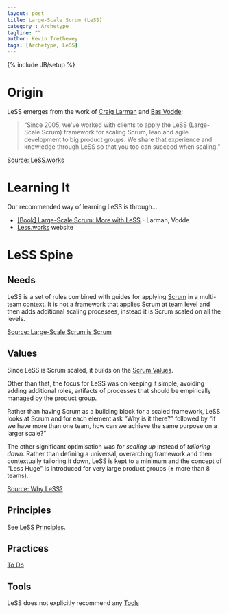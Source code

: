 ```yaml
---
layout: post
title: Large-Scale Scrum (LeSS)
category : Archetype
tagline: ""
author: Kevin Trethewey
tags: [Archetype, LeSS]
---
```

{% include JB/setup %}

# Origin
LeSS emerges from the work of [Craig Larman](http://www.craiglarman.com) and [Bas Vodde](https://twitter.com/basvodde):

>“Since 2005, we've worked with clients to apply the LeSS (Large-Scale Scrum) framework for scaling Scrum, lean and agile development to big product groups. We share that experience and knowledge through LeSS so that you too can succeed when scaling.”

[Source: LeSS.works](http://less.works/)

# Learning It
Our recommended way of learning LeSS is through…

* [[Book] Large-Scale Scrum: More with LeSS](https://www.amazon.com/Large-Scale-Scrum-More-Addison-Wesley-Signature/dp/0321985710) - Larman, Vodde
* [Less.works](http://less.works) website

# LeSS Spine

## Needs
LeSS is a set of rules combined with guides for applying [Scrum](/archetype/Scrum/) in a multi-team context. It is not a framework that applies Scrum at team level and then adds additional scaling processes, instead it is Scrum scaled on all the levels.

[Source: Large-Scale Scrum is Scrum](http://less.works/less/principles/large_scale_scrum_is_scrum.html)

## Values
Since LeSS is Scrum scaled, it builds on the [Scrum Values](/value/ValuesOfScrum/). 

Other than that, the focus for LeSS was on keeping it simple, avoiding adding additional roles, artifacts of processes that should be empirically managed by the product group.

Rather than having Scrum as a building block for a scaled framework, LeSS looks at Scrum and for each element ask “Why is it there?” followed by “If we have more than one team, how can we achieve the same purpose on a larger scale?”

The other significant optimisation was for *scaling up* instead of *tailoring down*. Rather than defining a universal, overarching framework and then contextually tailoring it down, LeSS is kept to a minimum and the concept of "Less Huge" is introduced for very large product groups (± more than 8 teams).

[Source: Why LeSS?](http://less.works/less/framework/why-less.html)

## Principles
See [LeSS Principles](/principle/PrinciplesOfLeSS).

## Practices
[To Do](/explanation/TODO)

## Tools
LeSS does not explicitly recommend any [Tools](/tools.html)